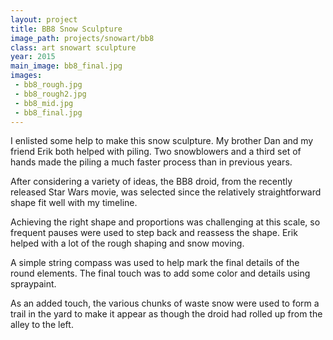 ```yaml
---
layout: project
title: BB8 Snow Sculpture
image_path: projects/snowart/bb8
class: art snowart sculpture
year: 2015
main_image: bb8_final.jpg
images:
 - bb8_rough.jpg
 - bb8_rough2.jpg
 - bb8_mid.jpg
 - bb8_final.jpg
---
```


I enlisted some help to make this snow sculpture. My brother Dan and my friend Erik both helped with piling. Two snowblowers and a third set of hands made the piling a much faster process than in previous years.

After considering a variety of ideas, the BB8 droid, from the recently released Star Wars movie, was selected since the relatively straightforward shape fit well with my timeline. 

Achieving the right shape and proportions was challenging at this scale, so frequent pauses were used to step back and reassess the shape. Erik helped with a lot of the rough shaping and snow moving.

A simple string compass was used to help mark the final details of the round elements. The final touch was to add some color and details using spraypaint.

As an added touch, the various chunks of waste snow were used to form a trail in the yard to make it appear as though the droid had rolled up from the alley to the left.
